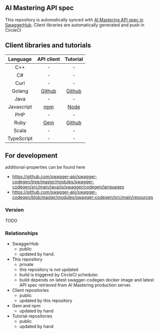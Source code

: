 ## AI Mastering API spec

This repository is automatically synced with [AI Mastering API spec in SwaggerHub](https://app.swaggerhub.com/apis/aimastering/aimastering).
Client libraries are automatically generated and push in CircleCI

## Client libraries and tutorials

|Language|API client|Tutorial|
|:-:|:-:|:-:|
|C++|-|-|
|C#|-|-|
|Curl|-|-|
|Golang|[Github](https://rubygems.org/gems/aimastering-go)|[Github](https://github.com/ai-mastering/tutorial-go)|
|Java|-|-|
|Javascript|[npm](https://www.npmjs.com/package/aimastering)| [Node](https://github.com/ai-mastering/tutorial-node) |
|PHP|-|-|
|Ruby|[Gem](https://rubygems.org/gems/aimastering)|[Github](https://github.com/ai-mastering/tutorial-ruby)|
|Scala|-|-|
|TypeScript|-|-|

## For development

additional-properties can be found here

- https://github.com/swagger-api/swagger-codegen/tree/master/modules/swagger-codegen/src/main/java/io/swagger/codegen/languages
- https://github.com/swagger-api/swagger-codegen/blob/master/modules/swagger-codegen/src/main/resources

### Version

TODO

### Relationships

- SwaggerHub
  - public
  - updated by hand.
- This repository
  - private
  - this repository is not updated
  - build is triggered by CircleCI scheduler.
  - build depends on latest swagger-codegen docker image and latest API spec retrieved from AI Mastering production server.
- Client repositories
  - public
  - updated by this repository
- Gem and npm
  - updated by hand
- Tutorial repositories
  - public
  - updated by hand
